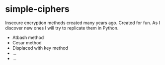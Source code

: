 # simple-ciphers
Insecure encryption methods created many years ago. Created for fun.
As I discover new ones I will try to replicate them in Python.

* Atbash method
* Cesar method
* Displaced with key method
* ...
* ...